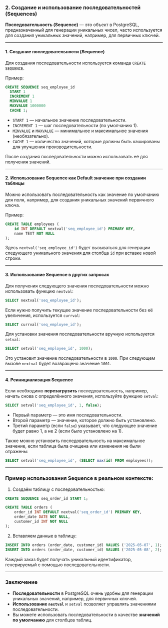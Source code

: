 
### 2. **Создание и использование последовательностей (Sequences)**

**Последовательность (Sequence)** — это объект в PostgreSQL, предназначенный для генерации уникальных чисел, часто используется для создания уникальных значений, например, для первичных ключей.

---

#### 1. **Создание последовательности (Sequence)**

Для создания последовательности используется команда `CREATE SEQUENCE`.

Пример:

```sql
CREATE SEQUENCE seq_employee_id
  START 1
  INCREMENT 1
  MINVALUE 1
  MAXVALUE 1000000
  CACHE 1;
```

* `START 1` — начальное значение последовательности.
* `INCREMENT 1` — шаг последовательности (по умолчанию 1).
* `MINVALUE` и `MAXVALUE` — минимальное и максимальное значения (необязательно).
* `CACHE 1` — количество значений, которые должны быть кэшированы для улучшения производительности.

После создания последовательности можно использовать её для получения значений.

---

#### 2. **Использование Sequence как Default значение при создании таблицы**

Можно использовать последовательность как значение по умолчанию для поля, например, для создания уникальных значений первичного ключа.

Пример:

```sql
CREATE TABLE employees (
    id INT DEFAULT nextval('seq_employee_id') PRIMARY KEY,
    name TEXT NOT NULL
);
```

Здесь `nextval('seq_employee_id')` будет вызываться для генерации следующего уникального значения для столбца `id` при вставке новой строки.

---

#### 3. **Использование Sequence в других запросах**

Для получения следующего значения последовательности можно использовать функцию `nextval`:

```sql
SELECT nextval('seq_employee_id');
```

Если нужно получить текущее значение последовательности без её увеличения, используется `currval`:

```sql
SELECT currval('seq_employee_id');
```

Для установки значения последовательности вручную используется `setval`:

```sql
SELECT setval('seq_employee_id', 1000);
```

Это установит значение последовательности в `1000`. При следующем вызове `nextval` будет возвращено значение `1001`.

---

#### 4. **Реинициализация Sequence**

Если необходимо **перезагрузить** последовательность, например, начать снова с определённого значения, используйте функцию `setval`:

```sql
SELECT setval('seq_employee_id', 1, false);
```

* Первый параметр — это имя последовательности.
* Второй параметр — значение, которое должно быть установлено.
* Третий параметр (если `false`) указывает, что следующее значение будет равно 1, а не 2 (если было установлено на 1).

Также можно установить последовательность на максимальное значение, если таблица была очищена или изменения не были отражены:

```sql
SELECT setval('seq_employee_id', (SELECT max(id) FROM employees));
```

---

### Пример использования Sequence в реальном контексте:

1. Создаём таблицу с последовательностью:

```sql
CREATE SEQUENCE seq_order_id START 1;
```

```sql
CREATE TABLE orders (
    order_id INT DEFAULT nextval('seq_order_id') PRIMARY KEY,
    order_date DATE NOT NULL,
    customer_id INT NOT NULL
);
```

2. Вставляем данные в таблицу:

```sql
INSERT INTO orders (order_date, customer_id) VALUES ('2025-05-07', 1);
INSERT INTO orders (order_date, customer_id) VALUES ('2025-05-08', 2);
```

Каждый заказ будет получать уникальный идентификатор, генерируемый с помощью последовательности.

---

### Заключение

* **Последовательности** в PostgreSQL очень удобны для генерации уникальных значений, например, для первичных ключей.
* **Использование `nextval`** и `setval` позволяет управлять значениями последовательности.
* Вы можете использовать последовательности в качестве **значений по умолчанию** для столбцов таблиц.
